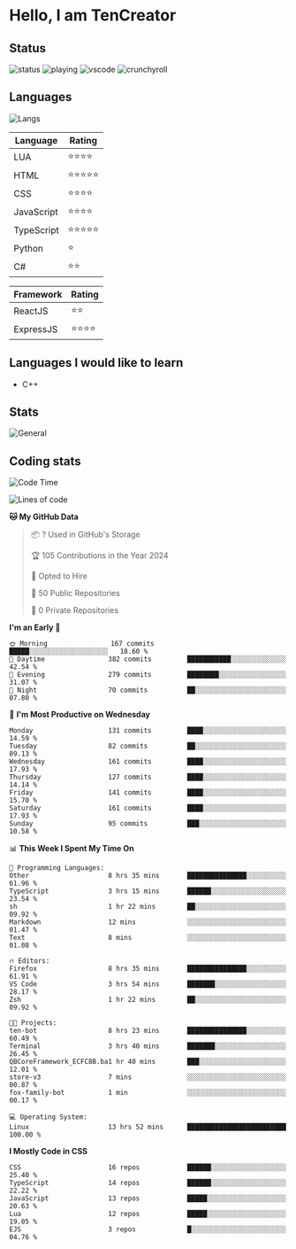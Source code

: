# Hello, I am TenCreator

## Status
![status](https://api.statusbadges.me/badge/status/518334475038359555?simple=true&style=for-the-badge)
![playing](https://api.statusbadges.me/badge/playing/518334475038359555?style=for-the-badge)
![vscode](https://api.statusbadges.me/badge/vscode/518334475038359555?style=for-the-badge)
![crunchyroll](https://api.statusbadges.me/badge/crunchyroll/518334475038359555?style=for-the-badge)

## Languages
![Langs](https://github-readme-stats.vercel.app/api/top-langs/?username=tencreator&layout=compact&theme=radical)


|Language|Rating|
|--------|------|
|LUA|⭐️⭐️⭐️⭐️|
|HTML|⭐️⭐️⭐️⭐️⭐️|
|CSS|⭐️⭐️⭐️⭐️|
|JavaScript|⭐️⭐️⭐️⭐️|
|TypeScript|⭐️⭐️⭐️⭐️⭐️|
|Python|⭐️|
|C#|⭐️⭐️ |

|Framework|Rating|
|--------|------|
|ReactJS|⭐️⭐️|
|ExpressJS|⭐️⭐️⭐️⭐️|

## Languages I would like to learn
- C++

## Stats
![General](https://github-readme-stats.vercel.app/api?username=tencreator&show_icons=true&theme=radical)

## Coding stats
<!--START_SECTION:waka-->
![Code Time](http://img.shields.io/badge/Code%20Time-146%20hrs%2016%20mins-blue)

![Lines of code](https://img.shields.io/badge/From%20Hello%20World%20I%27ve%20Written-481.1%20thousand%20lines%20of%20code-blue)

**🐱 My GitHub Data** 

> 📦 ? Used in GitHub's Storage 
 > 
> 🏆 105 Contributions in the Year 2024
 > 
> 💼 Opted to Hire
 > 
> 📜 50 Public Repositories 
 > 
> 🔑 0 Private Repositories 
 > 
**I'm an Early 🐤** 

```text
🌞 Morning                167 commits         █████░░░░░░░░░░░░░░░░░░░░   18.60 % 
🌆 Daytime                382 commits         ███████████░░░░░░░░░░░░░░   42.54 % 
🌃 Evening                279 commits         ████████░░░░░░░░░░░░░░░░░   31.07 % 
🌙 Night                  70 commits          ██░░░░░░░░░░░░░░░░░░░░░░░   07.80 % 
```
📅 **I'm Most Productive on Wednesday** 

```text
Monday                   131 commits         ████░░░░░░░░░░░░░░░░░░░░░   14.59 % 
Tuesday                  82 commits          ██░░░░░░░░░░░░░░░░░░░░░░░   09.13 % 
Wednesday                161 commits         ████░░░░░░░░░░░░░░░░░░░░░   17.93 % 
Thursday                 127 commits         ████░░░░░░░░░░░░░░░░░░░░░   14.14 % 
Friday                   141 commits         ████░░░░░░░░░░░░░░░░░░░░░   15.70 % 
Saturday                 161 commits         ████░░░░░░░░░░░░░░░░░░░░░   17.93 % 
Sunday                   95 commits          ███░░░░░░░░░░░░░░░░░░░░░░   10.58 % 
```


📊 **This Week I Spent My Time On** 

```text
💬 Programming Languages: 
Other                    8 hrs 35 mins       ███████████████░░░░░░░░░░   61.96 % 
TypeScript               3 hrs 15 mins       ██████░░░░░░░░░░░░░░░░░░░   23.54 % 
sh                       1 hr 22 mins        ██░░░░░░░░░░░░░░░░░░░░░░░   09.92 % 
Markdown                 12 mins             ░░░░░░░░░░░░░░░░░░░░░░░░░   01.47 % 
Text                     8 mins              ░░░░░░░░░░░░░░░░░░░░░░░░░   01.08 % 

🔥 Editors: 
Firefox                  8 hrs 35 mins       ███████████████░░░░░░░░░░   61.91 % 
VS Code                  3 hrs 54 mins       ███████░░░░░░░░░░░░░░░░░░   28.17 % 
Zsh                      1 hr 22 mins        ██░░░░░░░░░░░░░░░░░░░░░░░   09.92 % 

🐱‍💻 Projects: 
ten-bot                  8 hrs 23 mins       ███████████████░░░░░░░░░░   60.49 % 
Terminal                 3 hrs 40 mins       ███████░░░░░░░░░░░░░░░░░░   26.45 % 
QBCoreFramework_ECFC8B.ba1 hr 40 mins        ███░░░░░░░░░░░░░░░░░░░░░░   12.01 % 
store-v3                 7 mins              ░░░░░░░░░░░░░░░░░░░░░░░░░   00.87 % 
fox-family-bot           1 min               ░░░░░░░░░░░░░░░░░░░░░░░░░   00.17 % 

💻 Operating System: 
Linux                    13 hrs 52 mins      █████████████████████████   100.00 % 
```

**I Mostly Code in CSS** 

```text
CSS                      16 repos            ██████░░░░░░░░░░░░░░░░░░░   25.40 % 
TypeScript               14 repos            ██████░░░░░░░░░░░░░░░░░░░   22.22 % 
JavaScript               13 repos            █████░░░░░░░░░░░░░░░░░░░░   20.63 % 
Lua                      12 repos            █████░░░░░░░░░░░░░░░░░░░░   19.05 % 
EJS                      3 repos             █░░░░░░░░░░░░░░░░░░░░░░░░   04.76 % 
```




<!--END_SECTION:waka-->
